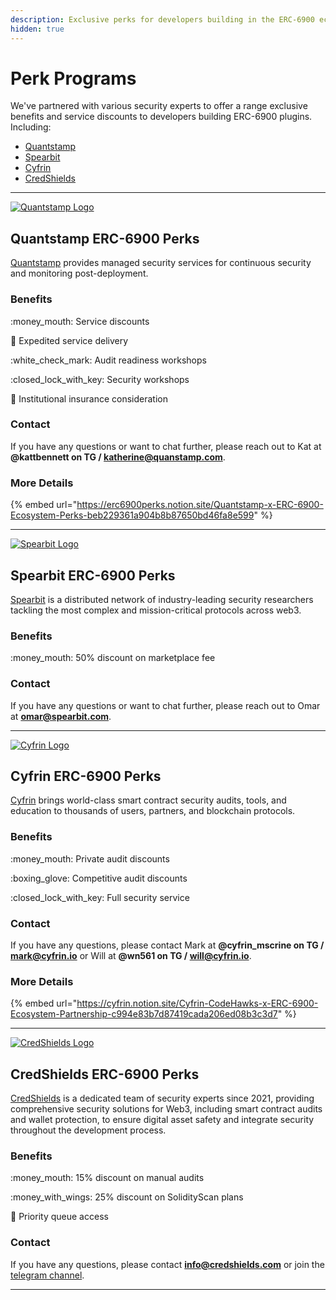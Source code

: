 ```yaml
---
description: Exclusive perks for developers building in the ERC-6900 ecosystem.
hidden: true
---
```


# Perk Programs

We've partnered with various security experts to offer a range exclusive benefits and service discounts to developers building ERC-6900 plugins. Including:

* [Quantstamp](perk-programs.md#quantstamp-erc-6900-perks)
* [Spearbit](perk-programs.md#spearbit-erc-6900-perks)
* [Cyfrin](perk-programs.md#cyfrin-erc-6900-perks)
* [CredShields](perk-programs.md#credshields-erc-6900-perks)

***

[<picture><source srcset=".gitbook/assets/quantstamp-logo-on-dark.svg" media="(prefers-color-scheme: dark)"><img src="https://files.gitbook.com/v0/b/gitbook-x-prod.appspot.com/o/spaces%2FImI9L0KXrv1O4bMTE21k%2Fuploads%2F1XePOY6U2oUU0N69ucsB%2Fquanstamp-logo-on-light.svg?alt=media&#x26;token=a0d61373-40df-43ae-bbde-affc11507f1c" alt="Quantstamp Logo"></picture>](https://www.quantstamp.com)

## Quantstamp ERC-6900 Perks

[Quantstamp](https://www.quantstamp.com) provides managed security services for continuous security and monitoring post-deployment.

### Benefits

:money\_mouth: Service discounts

:truck: Expedited service delivery

:white\_check\_mark: Audit readiness workshops

:closed\_lock\_with\_key: Security workshops

:school: Institutional insurance consideration

### Contact

If you have any questions or want to chat further, please reach out to Kat at **@kattbennett on TG / katherine@quanstamp.com**.

### More Details

{% embed url="https://erc6900perks.notion.site/Quantstamp-x-ERC-6900-Ecosystem-Perks-beb229361a904b8b87650bd46fa8e599" %}

***

[<picture><source srcset=".gitbook/assets/spearbit_wordmark_brand_white.png" media="(prefers-color-scheme: dark)"><img src="https://files.gitbook.com/v0/b/gitbook-x-prod.appspot.com/o/spaces%2FImI9L0KXrv1O4bMTE21k%2Fuploads%2FtXNwzamtypVzurCkGsRL%2Fspearbit_wordmark_brand_black.png?alt=media&#x26;token=c3285b8e-1cae-4a9a-8b96-b318f86f36b9" alt="Spearbit Logo"></picture>](https://spearbit.com/)

## Spearbit ERC-6900 Perks

[Spearbit](https://spearbit.com/) is a distributed network of industry-leading security researchers tackling the most complex and mission-critical protocols across web3.

### Benefits

:money\_mouth: 50% discount on marketplace fee

### Contact

If you have any questions or want to chat further, please reach out to Omar at **omar@spearbit.com**.



***

[<picture><source srcset=".gitbook/assets/Cyfrin Logo Full - Light (1).png" media="(prefers-color-scheme: dark)"><img src="https://files.gitbook.com/v0/b/gitbook-x-prod.appspot.com/o/spaces%2FImI9L0KXrv1O4bMTE21k%2Fuploads%2FlRbfENdsKe6auEcs5lQT%2FCyfrinLogoFull-Color.png?alt=media&#x26;token=e12a3945-2d85-4281-a6df-9ac85ed842d8" alt="Cyfrin Logo"></picture>](https://www.cyfrin.io/)

## Cyfrin ERC-6900 Perks

[Cyfrin](https://www.cyfrin.io/) brings world-class smart contract security audits, tools, and education to thousands of users, partners, and blockchain protocols.

### Benefits

:money\_mouth: Private audit discounts

:boxing\_glove: Competitive audit discounts

:closed\_lock\_with\_key: Full security service

### Contact

If you have any questions, please contact Mark at **@cyfrin\_mscrine on TG / mark@cyfrin.io** or Will at **@wn561 on TG / will@cyfrin.io**.

### More Details

{% embed url="https://cyfrin.notion.site/Cyfrin-CodeHawks-x-ERC-6900-Ecosystem-Partnership-c994e83b7d87419cada206ed08b3c3d7" %}

***

[<picture><source srcset=".gitbook/assets/credshields-logo.png" media="(prefers-color-scheme: dark)"><img src="https://files.gitbook.com/v0/b/gitbook-x-prod.appspot.com/o/spaces%2FImI9L0KXrv1O4bMTE21k%2Fuploads%2FT7ACyuHpwzYkBiuHygsd%2Fcredshields-logo-black.png?alt=media&#x26;token=b2488c6d-4744-456c-8acf-36acca56d126" alt="CredShields Logo"></picture>](https://credshields.com/)

## CredShields ERC-6900 Perks

[CredShields](https://credshields.com/) is a dedicated team of security experts since 2021, providing comprehensive security solutions for Web3, including smart contract audits and wallet protection, to ensure digital asset safety and integrate security throughout the development process.

### Benefits

:money\_mouth: 15% discount on manual audits

:money\_with\_wings: 25% discount on SolidityScan plans

:tada: Priority queue access

### Contact

If you have any questions, please contact **info@credshields.com** or join the [telegram channel](https://t.me/solidityscan).

***
